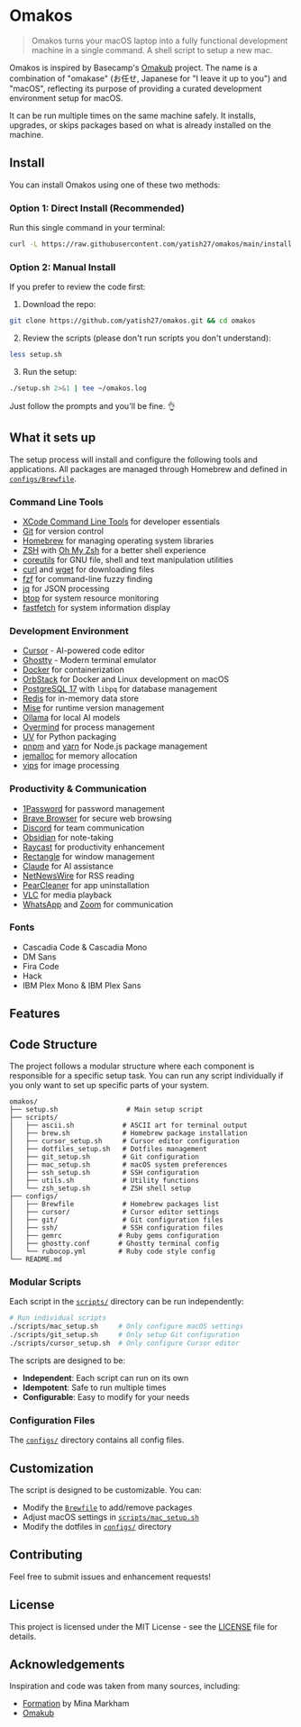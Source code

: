 # Omakos

> Omakos turns your macOS laptop into a fully functional development machine in a single command.
> A shell script to setup a new mac.

Omakos is inspired by Basecamp's [Omakub](https://github.com/basecamp/omakub) project. The name is a combination of "omakase" (お任せ, Japanese for "I leave it up to you") and "macOS", reflecting its purpose of providing a curated development environment setup for macOS.

It can be run multiple times on the same machine safely.
It installs, upgrades, or skips packages based on what is already installed on the machine.

## Install

You can install Omakos using one of these two methods:

### Option 1: Direct Install (Recommended)

Run this single command in your terminal:

```sh
curl -L https://raw.githubusercontent.com/yatish27/omakos/main/install.sh | bash
```

### Option 2: Manual Install

If you prefer to review the code first:

1. Download the repo:

```sh
git clone https://github.com/yatish27/omakos.git && cd omakos
```

2. Review the scripts (please don't run scripts you don't understand):

```sh
less setup.sh
```

3. Run the setup:

```sh
./setup.sh 2>&1 | tee ~/omakos.log
```

Just follow the prompts and you'll be fine. 👌

## What it sets up

The setup process will install and configure the following tools and applications.
All packages are managed through Homebrew and defined in [`configs/Brewfile`](configs/Brewfile).

### Command Line Tools

- [XCode Command Line Tools](https://developer.apple.com/xcode/downloads/) for developer essentials
- [Git](https://git-scm.com/) for version control
- [Homebrew](http://brew.sh/) for managing operating system libraries
- [ZSH](https://www.zsh.org/) with [Oh My Zsh](https://ohmyz.sh/) for a better shell experience
- [coreutils](https://www.gnu.org/software/coreutils/) for GNU file, shell and text manipulation utilities
- [curl](https://curl.se/) and [wget](https://www.gnu.org/software/wget/) for downloading files
- [fzf](https://github.com/junegunn/fzf) for command-line fuzzy finding
- [jq](https://stedolan.github.io/jq/) for JSON processing
- [btop](https://github.com/aristocratos/btop) for system resource monitoring
- [fastfetch](https://github.com/fastfetch-cli/fastfetch) for system information display

### Development Environment

- [Cursor](https://cursor.sh/) - AI-powered code editor
- [Ghostty](https://github.com/mitchellh/ghostty) - Modern terminal emulator
- [Docker](https://www.docker.com/) for containerization
- [OrbStack](https://orbstack.dev/) for Docker and Linux development on macOS
- [PostgreSQL 17](https://www.postgresql.org/) with `libpq` for database management
- [Redis](https://redis.io/) for in-memory data store
- [Mise](https://mise.jdx.dev/) for runtime version management
- [Ollama](https://ollama.ai/) for local AI models
- [Overmind](https://github.com/DarthSim/overmind) for process management
- [UV](https://github.com/astral-sh/uv) for Python packaging
- [pnpm](https://pnpm.io/) and [yarn](https://yarnpkg.com/) for Node.js package management
- [jemalloc](https://jemalloc.net/) for memory allocation
- [vips](https://www.libvips.org/) for image processing

### Productivity & Communication

- [1Password](https://1password.com/) for password management
- [Brave Browser](https://brave.com/) for secure web browsing
- [Discord](https://discord.com/) for team communication
- [Obsidian](https://obsidian.md/) for note-taking
- [Raycast](https://www.raycast.com/) for productivity enhancement
- [Rectangle](https://rectangleapp.com/) for window management
- [Claude](https://claude.ai/) for AI assistance
- [NetNewsWire](https://netnewswire.com/) for RSS reading
- [PearCleaner](https://www.pearcleaner.com/) for app uninstallation
- [VLC](https://www.videolan.org/) for media playback
- [WhatsApp](https://www.whatsapp.com/) and [Zoom](https://zoom.us/) for communication

### Fonts

- Cascadia Code & Cascadia Mono
- DM Sans
- Fira Code
- Hack
- IBM Plex Mono & IBM Plex Sans

## Features

## Code Structure

The project follows a modular structure where each component is responsible for a specific setup task. You can run any script individually if you only want to set up specific parts of your system.

```
omakos/
├── setup.sh                 # Main setup script
├── scripts/
│   ├── ascii.sh            # ASCII art for terminal output
│   ├── brew.sh             # Homebrew package installation
│   ├── cursor_setup.sh     # Cursor editor configuration
│   ├── dotfiles_setup.sh   # Dotfiles management
│   ├── git_setup.sh        # Git configuration
│   ├── mac_setup.sh        # macOS system preferences
│   ├── ssh_setup.sh        # SSH configuration
│   ├── utils.sh            # Utility functions
│   └── zsh_setup.sh        # ZSH shell setup
├── configs/
│   ├── Brewfile            # Homebrew packages list
│   ├── cursor/             # Cursor editor settings
│   ├── git/                # Git configuration files
│   ├── ssh/                # SSH configuration files
│   ├── gemrc              # Ruby gems configuration
│   ├── ghostty.conf       # Ghostty terminal config
│   └── rubocop.yml        # Ruby code style config
└── README.md
```

### Modular Scripts

Each script in the [`scripts/`](scripts/) directory can be run independently:

```sh
# Run individual scripts
./scripts/mac_setup.sh     # Only configure macOS settings
./scripts/git_setup.sh     # Only setup Git configuration
./scripts/cursor_setup.sh  # Only configure Cursor editor
```

The scripts are designed to be:

- **Independent**: Each script can run on its own
- **Idempotent**: Safe to run multiple times
- **Configurable**: Easy to modify for your needs

### Configuration Files

The [`configs/`](configs/) directory contains all config files.

## Customization

The script is designed to be customizable. You can:

- Modify the [`Brewfile`](configs/Brewfile) to add/remove packages
- Adjust macOS settings in [`scripts/mac_setup.sh`](scripts/mac_setup.sh)
- Modify the dotfiles in [`configs/`](configs/) directory

## Contributing

Feel free to submit issues and enhancement requests!

## License

This project is licensed under the MIT License - see the [LICENSE](LICENSE) file for details.

## Acknowledgements

Inspiration and code was taken from many sources, including:

- [Formation](https://github.com/minamarkham/formation) by Mina Markham
- [Omakub](https://github.com/basecamp/omakub)
